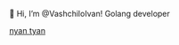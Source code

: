 👋 Hi, I’m @VashchiloIvan! Golang developer

[nyan tyan](https://github.com/user-attachments/assets/ae1c295a-12e3-47ac-ad2d-a3f7277fa67f)
